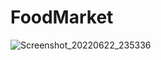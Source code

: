 # FoodMarket
![Screenshot_20220622_235336](https://user-images.githubusercontent.com/69374541/175094407-0f813ed8-387c-4cbb-b727-69b05577d84a.png)

